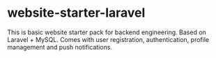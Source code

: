 # website-starter-laravel
This is basic website starter pack for backend engineering. Based on Laravel + MySQL. Comes with user registration, authentication, profile management and push notifications. 
